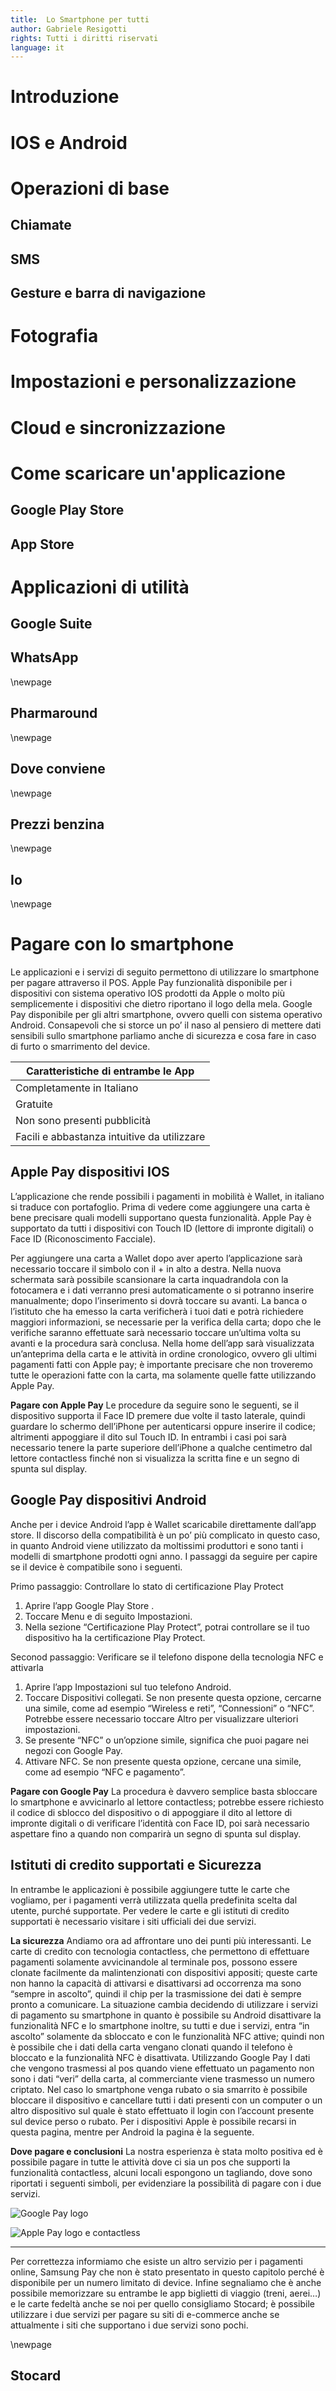 ```yaml
---
title:  Lo Smartphone per tutti
author: Gabriele Resigotti
rights: Tutti i diritti riservati
language: it
--- 
```



# Introduzione

# IOS e Android

# Operazioni di base

## Chiamate

## SMS

## Gesture e barra di navigazione

# Fotografia

# Impostazioni e personalizzazione

# Cloud e sincronizzazione

# Come scaricare un'applicazione

## Google Play Store

## App Store

# Applicazioni di utilità

## Google Suite

## WhatsApp

\newpage

## Pharmaround

\newpage

## Dove conviene

\newpage

## Prezzi benzina

\newpage

## Io

\newpage
# Pagare con lo smartphone

Le applicazioni e i servizi di seguito permettono di utilizzare lo smartphone per pagare attraverso il POS.
Apple Pay funzionalità disponibile per i dispositivi con sistema operativo IOS prodotti da Apple o molto più semplicemente i dispositivi che dietro riportano il logo della mela.
Google Pay disponibile per gli altri smartphone, ovvero quelli con sistema operativo Android.
Consapevoli che si storce un po’ il naso al pensiero di mettere dati sensibili sullo smartphone parliamo anche di sicurezza e cosa fare in caso di furto o smarrimento del device.

| Caratteristiche di entrambe le App |
| ------------------------------- |
| Completamente in Italiano |
| Gratuite
| Non sono presenti pubblicità |
| Facili e abbastanza intuitive da utilizzare |

## Apple Pay dispositivi IOS

L’applicazione che rende possibili i pagamenti in mobilità è Wallet, in italiano si traduce con portafoglio. 
Prima di vedere come aggiungere una carta è bene precisare quali modelli supportano questa funzionalità. 
Apple Pay è supportato da tutti i dispositivi con Touch ID (lettore di impronte digitali) o Face ID (Riconoscimento Facciale).

Per aggiungere una carta a Wallet dopo aver aperto l’applicazione sarà necessario toccare il simbolo con il + in alto a destra. Nella nuova schermata sarà possibile scansionare la carta inquadrandola con la fotocamera e i dati verranno presi automaticamente o si potranno inserire manualmente; dopo l’inserimento si dovrà toccare su avanti. La banca o l’istituto che ha emesso la carta verificherà i tuoi dati e potrà richiedere maggiori informazioni, se necessarie per la verifica della carta; dopo che le verifiche saranno effettuate sarà necessario toccare un’ultima volta su avanti e la procedura sarà conclusa. Nella home dell’app sarà visualizzata un’anteprima della carta e le attività in ordine cronologico, ovvero gli ultimi pagamenti fatti con Apple pay; è importante precisare che non troveremo tutte le operazioni fatte con la carta, ma solamente quelle fatte utilizzando Apple Pay.

**Pagare con Apple Pay**
Le procedure da seguire sono le seguenti, se il dispositivo supporta il Face ID premere due volte il tasto laterale, quindi guardare lo schermo dell’iPhone per autenticarsi  oppure inserire il codice; altrimenti appoggiare il dito sul Touch ID. In entrambi i casi poi sarà necessario tenere la parte superiore dell’iPhone a qualche centimetro dal lettore contactless finché non si visualizza la scritta fine e un segno di spunta sul display.

## Google Pay dispositivi Android

Anche per i device Android l’app è Wallet scaricabile direttamente dall’app store. Il discorso della compatibilità è un po’ più complicato in questo caso, in quanto Android viene utilizzato da moltissimi produttori e sono tanti i modelli di smartphone prodotti ogni anno. I passaggi da seguire per capire se il device è compatibile sono i seguenti.

Primo passaggio: Controllare lo stato di certificazione Play Protect
1. Aprire l’app Google Play Store .
2. Toccare Menu e di seguito Impostazioni.
3. Nella sezione “Certificazione Play Protect”, potrai controllare se il tuo dispositivo ha la certificazione Play Protect.

Seconod passaggio: Verificare se il telefono dispone della tecnologia NFC e attivarla
1. Aprire l’app Impostazioni sul tuo telefono Android.
2. Toccare Dispositivi collegati.
Se non presente questa opzione, cercarne una simile, come ad esempio “Wireless e reti”, “Connessioni” o “NFC”. Potrebbe essere necessario toccare Altro per visualizzare ulteriori impostazioni.
3. Se presente “NFC” o un’opzione simile, significa che puoi pagare nei negozi con Google Pay.
4. Attivare NFC. 
Se non presente questa opzione, cercane una simile, come ad esempio “NFC e pagamento”.

**Pagare con Google Pay**
La procedura è davvero semplice basta sbloccare lo smartphone e avvicinarlo al lettore contactless; potrebbe essere richiesto il codice di sblocco del dispositivo o di appoggiare il dito al lettore di impronte digitali o di verificare l’identità con Face ID, poi sarà necessario aspettare fino a quando non comparirà un segno di spunta sul display.

## Istituti di credito supportati e Sicurezza
In entrambe le applicazioni è possibile aggiungere tutte le carte che vogliamo, per i pagamenti verrà utilizzata quella predefinita scelta dal utente, purché supportate. Per vedere le carte e gli istituti di credito supportati è necessario visitare i siti ufficiali dei due servizi.

**La sicurezza**
Andiamo ora ad affrontare uno dei punti più interessanti. Le carte di credito con tecnologia contactless, che permettono di effettuare pagamenti solamente avvicinandole al terminale pos, possono essere clonate facilmente da malintenzionati con dispositivi appositi; queste carte non hanno la capacità di attivarsi e disattivarsi ad occorrenza ma sono “sempre in ascolto”, quindi il chip per la trasmissione dei dati è sempre pronto a comunicare. La situazione cambia decidendo di utilizzare i servizi di pagamento su smartphone in quanto è possibile su Android disattivare la funzionalità NFC e lo smartphone inoltre, su tutti e due i servizi, entra “in ascolto” solamente da sbloccato e con le funzionalità NFC attive; quindi non è possibile che i dati della carta vengano clonati quando il telefono è bloccato e la funzionalità NFC è disattivata. Utilizzando Google Pay I dati che vengono trasmessi al pos quando viene effettuato un pagamento non sono i dati “veri” della carta, al commerciante viene trasmesso un numero criptato.
Nel caso lo smartphone venga  rubato o sia smarrito è possibile bloccare il dispositivo e cancellare tutti i dati presenti con un computer o un altro dispositivo sul quale è stato effettuato il login con l’account presente sul device perso o rubato. Per i dispositivi Apple è possibile recarsi in questa pagina, mentre per Android la pagina è la seguente.

**Dove pagare e conclusioni**
La nostra esperienza è stata molto positiva ed è possibile pagare in tutte le attività dove ci sia un pos che supporti la funzionalità contactless, alcuni locali espongono un tagliando, dove sono riportati i seguenti simboli, per evidenziare la possibilità di pagare con i due servizi.

![Google Pay logo](./immagini/gpay.png "Google Pay logo") 
 
![Apple Pay logo e contactless](./immagini/apple-pay.png "Apple Pay logo e logo contactless")

---

Per correttezza informiamo che esiste un altro servizio per i pagamenti online, Samsung Pay che non è stato presentato in questo capitolo perché è disponibile per un numero limitato di device. 
Infine segnaliamo che è anche possibile memorizzare su entrambe le app biglietti di viaggio (treni, aerei…) e le carte fedeltà anche se noi per quello consigliamo Stocard; è possibile utilizzare i due servizi per pagare su siti di e-commerce anche se attualmente i siti che supportano i due servizi sono  pochi.

\newpage

## Stocard